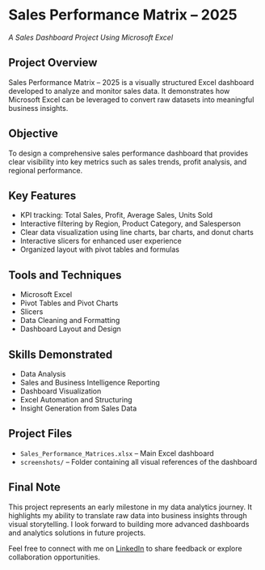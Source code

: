 # Sales Performance Matrix – 2025  
*A Sales Dashboard Project Using Microsoft Excel*

## Project Overview  
Sales Performance Matrix – 2025 is a visually structured Excel dashboard developed to analyze and monitor sales data. It demonstrates how Microsoft Excel can be leveraged to convert raw datasets into meaningful business insights.

## Objective  
To design a comprehensive sales performance dashboard that provides clear visibility into key metrics such as sales trends, profit analysis, and regional performance.

## Key Features  
- KPI tracking: Total Sales, Profit, Average Sales, Units Sold  
- Interactive filtering by Region, Product Category, and Salesperson  
- Clear data visualization using line charts, bar charts, and donut charts  
- Interactive slicers for enhanced user experience  
- Organized layout with pivot tables and formulas

## Tools and Techniques  
- Microsoft Excel  
- Pivot Tables and Pivot Charts  
- Slicers  
- Data Cleaning and Formatting  
- Dashboard Layout and Design

## Skills Demonstrated  
- Data Analysis  
- Sales and Business Intelligence Reporting  
- Dashboard Visualization  
- Excel Automation and Structuring  
- Insight Generation from Sales Data

## Project Files  
- `Sales_Performance_Matrices.xlsx` – Main Excel dashboard  
- `screenshots/` – Folder containing all visual references of the dashboard

## Final Note  
This project represents an early milestone in my data analytics journey. It highlights my ability to translate raw data into business insights through visual storytelling. I look forward to building more advanced dashboards and analytics solutions in future projects.

Feel free to connect with me on [LinkedIn](https://www.linkedin.com/in/ajayprasanth1) to share feedback or explore collaboration opportunities.
